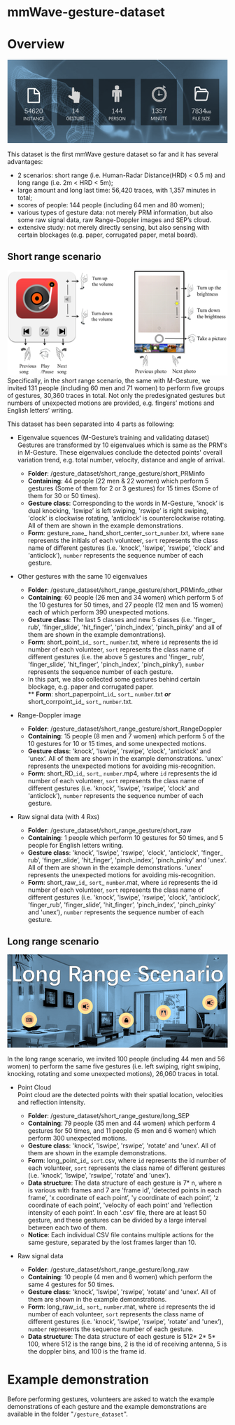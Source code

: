 # mmWave-gesture-dataset



# Overview

![overview](readmePics/overview.png)

This dataset is the first mmWave gesture dataset so far and it has several advantages:   
* 2 scenarios: short range (i.e. Human-Radar Distance(HRD) < 0.5 m) and long range (i.e. 2m < HRD < 5m);   
* large amount and long last time: 56,420 traces, with 1,357 minutes in total;   
* scores of people: 144 people (including 64 men and 80 women);   
* various types of gesture data: not merely PRM information, but also some raw signal data, raw Range-Doppler images and SEP’s cloud.   
* extensive study: not merely directly sensing, but also sensing with certain blockages (e.g. paper, corrugated paper, metal board).

## Short range scenario

![short](readmePics/short.png)
Specifically, in the short range scenario, the same with M-Gesture, we invited 131 people (including 60 men and 71 women) to perform five groups of gestures, 30,360 traces in total. Not only the predesignated gestures but numbers of unexpected motions are provided, e.g. fingers’ motions and English letters’ writing. 

This dataset has been separated into 4 parts as following:   
* Eigenvalue squences (M-Gesture’s training and validating dataset)   
Gestures are transformed by 10 eigenvalues which is same as the PRM's in M-Gesture.
These eigenvalues conclude the detected points' overall variation trend, e.g. total number, velocity, distance and angle of arrival.  
  * **Folder**: /gesture_dataset/short_range_gesture/short_PRMinfo
  * **Containing**: 44 people (22 men & 22 women) which perform 5 gestures (Some of them for 2 or 3 gestures) for 15 times (Some of them for 30 or 50 times).
  * **Gesture class**: Corresponding to the words in M-Gesture, 'knock’ is dual knocking, 'lswipe’ is left swiping, 'rswipe’ is right swiping, 'clock’ is clockwise rotating, 'anticlock’ is counterclockwise rotating.  All of them are shown in the example demonstrations.    
  * **Form**: gesture_`name`_ hand_short_center_`sort`_`number`.txt, where `name` represents the initials of each volunteer, `sort` represents the class name of different gestures (i.e. 'knock’, 'lswipe’, 'rswipe’, 'clock’ and 'anticlock’), `number` represents the sequence number of each gesture.

* Other gestures with the same 10 eigenvalues  
  * **Folder**: /gesture_dataset/short_range_gesture/short_PRMinfo_other
  * **Containing**: 60 people (26 men and 34 women) which perform 5 of the 10 gestures for 50 times, and 27 people (12 men and 15 women) each of which perform 390 unexpected motions.
  * **Gesture class**: The last 5 classes and new 5 classes (i.e. 'finger_ rub’, 'finger_slide’, 'hit_finger’, 'pinch_index’, 'pinch_pinky’ and all of them are shown in the example demontrations).  
  * **Form**: short_point_`id`_ `sort`_ `number`.txt, where `id` represents the id number of each volunteer, `sort` represents the class name of different gestures (i.e. the above 5 gestures and 'finger_ rub’, 'finger_slide’, 'hit_finger’, 'pinch_index’, 'pinch_pinky’), `number` represents the sequence number of each gesture.  
  * In this part, we also collected some gestures behind certain blockage, e.g. paper and corrugated paper.  
  ** **Form**: short_paperpoint_`id`_ `sort`_ `number`.txt ***or*** short_corrpoint_`id`_ `sort`_ `number`.txt.

* Range-Doppler image  
  * **Folder**: /gesture_dataset/short_range_gesture/short_RangeDoppler  
  * **Containing**: 15 people (8 men and 7 women) which perform 5 of the 10 gestures for 10 or 15 times, and some unexpected motions.
  * **Gesture class**: 'knock’, 'lswipe’, 'rswipe’, 'clock', 'anticlock' and 'unex’. All of them are shown in the example demonstrations. 'unex' represents the unexpected motions for avoiding mis-recognition.   
  * **Form**: short_RD_`id`_ `sort`_ `number`.mp4, where `id` represents the id number of each volunteer, `sort` represents the class name of different gestures (i.e. 'knock’, 'lswipe’, 'rswipe’, 'clock’ and 'anticlock’), `number` represents the sequence number of each gesture.  

* Raw signal data (with 4 Rxs)  
  * **Folder**: /gesture_dataset/short_range_gesture/short_raw  
  * **Containing**: 1 people which perform 10 gestures for 50 times, and 5 people for English letters writing.  
  * **Gesture class**: 'knock’, 'lswipe’, 'rswipe’, 'clock', 'anticlock',  'finger_ rub’, 'finger_slide’, 'hit_finger’, 'pinch_index’, 'pinch_pinky’ and 'unex’. All of them are shown in the example demonstrations. 'unex' represents the unexpected motions for avoiding mis-recognition.   
  * **Form**: short_raw_`id`_ `sort`_ `number`.mat, where `id` represents the id number of each volunteer, `sort` represents the class name of different gestures (i.e. 'knock’, 'lswipe’, 'rswipe’, 'clock’, 'anticlock’, 'finger_rub’, 'finger_slide’, 'hit_finger’, 'pinch_index’, 'pinch_pinky’ and 'unex’), `number` represents the sequence number of each gesture.  

## Long range scenario

![long](readmePics/long.png)

In the long range scenario, we invited 100 people (including 44 men and 56 women) to perform the same five gestures (i.e. left swiping, right swiping, knocking, rotating and some unexpected motions), 26,060 traces in total.

* Point Cloud  
Point cloud are the detected points with their spatial location, velocities and reflection intensity.
  * **Folder**: /gesture_dataset/short_range_gesture/long_SEP  
  * **Containing**: 79 people (35 men and 44 women) which perform 4 gestures for 50 times, and 11 people (5 men and 6 women) which perform 300 unexpected motions.  
  * **Gesture class**: 'knock’, 'lswipe’, 'rswipe’, 'rotate’ and 'unex’. All of them are shown in the example demonstrations.  
  * **Form**: long_point_`id`_ `sort`.csv, where `id` represents the id number of each volunteer, `sort` represents the class name of different gestures (i.e. 'knock’, 'lswipe’, 'rswipe’, 'rotate’ and 'unex’).  
  * **Data structure**: The data structure of each gesture is 7* n, where n is various with frames and 7 are 'frame id’, 'detected points in each frame’, 'x coordinate of each point’, 'y coordinate of each point’, 'z coordinate of each point’, 'velocity of each point’ and 'reflection intensity of each point’. In each '.csv’ file, there are at least 50 gesture, and these gestures can be divided by a large interval between each two of them.
  * **Notice**: Each individual CSV file contains multiple actions for the same gesture, separated by the lost frames larger than 10.

  
* Raw signal data    
  * **Folder**: /gesture_dataset/short_range_gesture/long_raw  
  * **Containing**: 10 people (4 men and 6 women) which perform the same 4 gestures for 50 times.  
  * **Gesture class**: 'knock’, 'lswipe’, 'rswipe’, 'rotate’ and 'unex’. All of them are shown in the example demonstrations.  
  * **Form**: long_raw_`id`_ `sort`_ `number`.mat, where `id` represents the id number of each volunteer, `sort` represents the class name of different gestures (i.e. 'knock’, 'lswipe’, 'rswipe’, 'rotate’ and 'unex’), `number` represents the sequence number of each gesture.  
  * **Data structure**: The data structure of each gesture is 512* 2* 5* 100, where 512 is the range bins, 2 is the id of receiving antenna, 5 is the doppler bins, and 100 is the frame id.
  
# Example demonstration
Before performing gestures, volunteers are asked to watch the example demonstrations of each gesture and the example demonstrations are available in the folder "`/gesture_dataset`".
